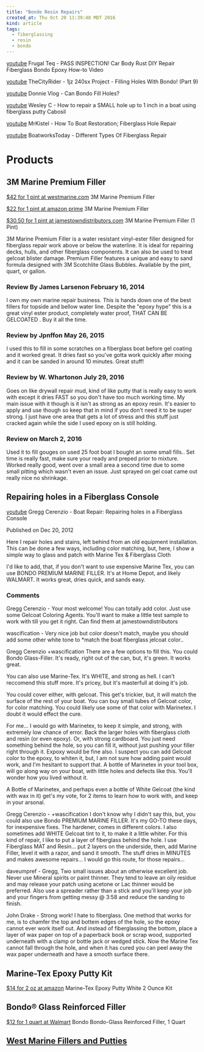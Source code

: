 ```yaml
---
title: "Bondo Resin Repairs"
created_at: Thu Oct 20 11:39:48 MDT 2016
kind: article
tags:
  - fiberglassing
  - resin
  - bondo
---
```



<a href="https://www.youtube.com/watch?v=h59-fLeU6uE" target="_blank">youtube</a>
Frugal Teq - PASS INSPECTION! Car Body Rust DIY Repair Fiberglass Bondo Epoxy How-to Video

<a href="https://www.youtube.com/watch?v=FCxF_ipSpPU" target="_blank">youtube</a>
TheCityRider - 1jz 240sx Project - Filling Holes With Bondo! (Part 9)

<a href="https://www.youtube.com/watch?v=5nSsYWOe8c0" target="_blank">youtube</a>
Donnie Vlog - Can Bondo Fill Holes?

<a href="https://www.youtube.com/watch?v=jGPAx98pZmM" target="_blank">youtube</a>
Wesley C - How to repair a SMALL hole up to 1 inch in a boat using fiberglass putty Cabosil

<a href="https://www.youtube.com/watch?v=wYxjj5mBmqY" target="_blank">youtube</a>
MrKistel - How To Boat Restoration; Fiberglass Hole Repair

<a href="https://www.youtube.com/watch?v=Zka0i0SOGd8" target="_blank">youtube</a>
BoatworksToday - Different Types Of Fiberglass Repair

# Products

## 3M Marine Premium Filler

<a href="http://www.westmarine.com/buy/3m--marine-premium-filler--P004_120_005_002" target="_blank">$42 for 1 pint at westmarine.com</a>
3M Marine Premium Filler

<a href="https://www.amazon.com/3M-Marine-Premium-Filler-Pint/dp/B0000AZ4YS" target="_blank">$22 for 1 pint at amazon prime</a>
3M Marine Premium Filler

<a href="http://www.jamestowndistributors.com/userportal/show_product.do?pid=6515" target="_blank">$30.50 for 1 pint at jamestowndistributors.com</a>
3M Marine Premium Filler (1 Pint)

3M Marine Premium Filler is a water resistant vinyl-ester filler designed
for fiberglass repair work above or below the waterline. It is ideal
for repairing decks, hulls, and other fiberglass components. It can
also be used to treat gelcoat blister damage. Premium Filler features
a unique and easy to sand formula designed with 3M Scotchlite Glass
Bubbles. Available by the pint, quart, or gallon.

### Review By James Larsenon February 16, 2014

I own my own marine repair business. This is hands down one of the best
fillers for topside and bellow water line. Despite the "epoxy hype"
this is a great vinyl ester product, completely water proof, THAT CAN
BE GELCOATED . Buy it all the time.

### Review by Jpnffon May 26, 2015

I used this to fill in some scratches on a fiberglass boat before gel
coating and it worked great. It dries fast so you've gotta work quickly
after mixing and it can be sanded in around 10 minutes. Great stuff!

### Review by W. Whartonon July 29, 2016

Goes on like drywall repair mud, kind of like putty that is really easy
to work with except it dries FAST so you don't have too much working
time. My main issue with it though is it isn't as strong as an epoxy
resin. It's easier to apply and use though so keep that in mind if you
don't need it to be super strong. I just have one area that gets a lot
of stress and this stuff just cracked again while the side I used epoxy
on is still holding.

### Review on March 2, 2016

Used it to fill gouges on used 25 foot boat I bought an some small
fills.. Set time is really fast, make sure your ready and preped prior
to mixture. Worked really good, went over a small area a second time
due to some small pitting which wasn't even an issue. Just sprayed on
gel coat came out really nice no shrinkage.


## Repairing holes in a Fiberglass Console

<a href="https://www.youtube.com/watch?v=TegaeBjoFcY" target="_blank">youtube</a>
Gregg Cerenzio - Boat Repair: Repairing holes in a Fiberglass Console

Published on Dec 20, 2012

Here I repair holes and stains, left behind from an old equipment
installation. This can be done a few ways, including color matching,
but, here, I show a simple way to glass and patch with Marine Tex &
Fiberglass Cloth

I'd like to add, that, if you don't want to use expensive Marine Tex,
you can use BONDO PREMIUM MARINE FILLER. It's at Home Depot, and likely
WALMART. It works great, dries quick, and sands easy.

### Comments

Gregg Cerenzio - Your most welcome! You can totally add color. Just use
some Gelcoat Coloring Agents. You'll want to make a little test sample to
work with till you get it right. Can find them at jamestowndistributors﻿

wascification - Very nice job but color doesn't match, maybe you should
add some other white tone to *match the boat fiberglass jelcoat color..﻿

Gregg Cerenzio +wascification There are a few options to fill this. You
could Bondo Glass-Filler. It's ready, right out of the can, but, it's
green. It works great.

You can also use Marine-Tex. It's WHITE, and strong as hell. I can't
reccomend this stuff more. It's pricey, but it's masterfull at doing
it's job.

You could cover either, with gelcoat. This get's trickier, but, it will
match the surface of the rest of your boat. You can buy small tubes of
Gelcoat color, for color matching. You could likely use some of that
color with Marinetex. I doubt it would effect the cure.

For me... I would go with Marinetex, to keep it simple, and strong,
with extremely low chance of error. Back the larger holes with fiberglass
cloth and resin (or even epoxy). Or, with strong cardboard. You just need
something behind the hole, so you can fill it, without  just pushing
your filler right through it. Expoxy would be fine also. I suspect you
can add Gelcoat color to the epoxy, to whiten it, but, I am not sure how
adding paint would work, and I'm hesitant to support that. A bottle of
Marinetex in your tool box, will go along way on your boat, with little
holes and defects like this. You'll wonder how you lived without it.

A Bottle of Marinetex, and perhaps even a bottle of White Gelcoat (the
kind with wax in it) get's my vote, for 2 items to learn how to work with,
and keep in your arsonal.

Gregg Cerenzio - +wascification I don't know why I didn't say this, but,
you could also use Bondo PREMIUM MARINE FILLER. It's my GO-TO these days,
for inexpensive fixes. The hardener, comes in different colors. I also
sometimes add WHITE Gelcoat tint to it, to make it a little whiter. For
this kind of repair, I like to put a layer of fiberglass behind the
hole. I use Fiberglass MAT and Resin... put 2 layers on the underside,
then, add Marine Filler, level it with a razor, and sand it smooth. The
stuff dries in MINUTES and makes awesome repairs... I would go this route,
for those repairs...

daveumpref - Gregg,  Two small issues about an otherwise excellent job.
Never use Mineral spirits or paint thinner.  They tend to leave an
oily residue and may release your patch using acetone or Lac thinner
would be preferred.   Also use a spreader rather than a stick and you'll
keep your job and your fingers from getting messy @ 3:58 and reduce the
sanding to finish. 

John Drake - Strong work!  I hate to fiberglass. One method that works
for me, is to chamfer the top and bottem edges of the hole, so the epoxy
cannot ever work itself out.  And instead of fiberglassing the bottom,
place a layer of wax paper on top of a paperback book or scrap wood,
supported underneath with a clamp or bottle jack or wedged stick.  Now the
Marine Tex cannot fall through the hole, and when it has cured you can
peel away the wax paper underneath and have a smooth surface there.  

## Marine-Tex Epoxy Putty Kit 

<a href="https://www.amazon.com/Marine-Tex-Epoxy-Putty-White-Ounce/dp/B0014419V0" target="_blank">$14 for 2 oz at amazon</a>
Marine-Tex Epoxy Putty White 2 Ounce Kit 

## Bondo® Glass Reinforced Filler

<a href="https://www.walmart.com/ip/Bondo-272-Bondo-Glass-1-Quart/17056865" target="_blank">$12 for 1 quart at Walmart</a>
Bondo Bondo-Glass Reinforced Filler, 1 Quart 


## <a href="http://www.westmarine.com/fillers-putties" target="_blank">West Marine Fillers and Putties</a>


<!--
html boilerplate
<a href="" target="_blank"></a>
<a name=""></a>
<img src="" width="400px">
<ul>
  <li></li>
</ul>
<pre>
</pre>
<pre><code>
</code></pre>
<math xmlns='http://www.w3.org/1998/Math/MathML' display='block'>
</math>
-->
